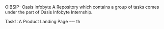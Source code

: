 OIBSIP- Oasis Infobyte
A Repository which contains a group of tasks comes under the part of Oasis Infobyte Internship.

Task1: A Product Landing Page
  --- th
